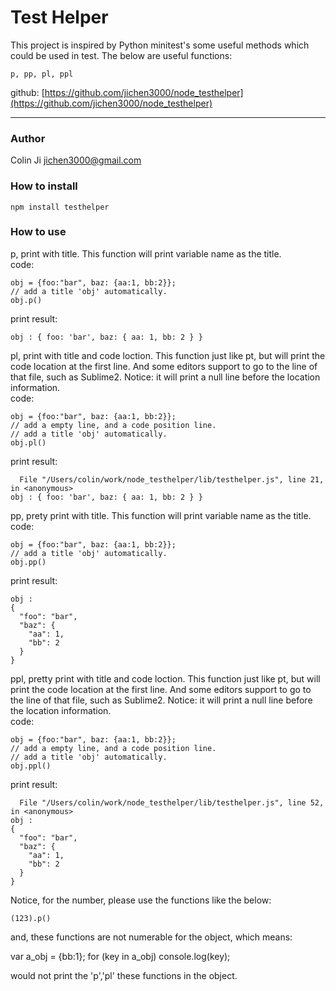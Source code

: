 # Test Helper

This project is inspired by Python minitest's some useful methods which could be used in test.
The below are useful functions:

    p, pp, pl, ppl

github: [https://github.com/jichen3000/node_testhelper](https://github.com/jichen3000/node_testhelper)

-----------------------

### Author

Colin Ji <jichen3000@gmail.com>


### How to install

    npm install testhelper

### How to use

p, print with title. This function will print variable name as the title.
<br>code:
    
    obj = {foo:"bar", baz: {aa:1, bb:2}};
    // add a title 'obj' automatically.
    obj.p()

print result:

    obj : { foo: 'bar', baz: { aa: 1, bb: 2 } }

pl, print with title and code loction. This function just like pt, but will print
the code location at the first line.
And some editors support to go to the line of that file, such as Sublime2.
Notice: it will print a null line before the location information.
<br>code:
    
    obj = {foo:"bar", baz: {aa:1, bb:2}};
    // add a empty line, and a code position line.
    // add a title 'obj' automatically.
    obj.pl()

print result:


      File "/Users/colin/work/node_testhelper/lib/testhelper.js", line 21, in <anonymous>
    obj : { foo: 'bar', baz: { aa: 1, bb: 2 } }

pp, prety print with title. This function will print variable name as the title.
<br>code:
    
    obj = {foo:"bar", baz: {aa:1, bb:2}};
    // add a title 'obj' automatically.
    obj.pp()

print result:

    obj : 
    {
      "foo": "bar",
      "baz": {
        "aa": 1,
        "bb": 2
      }
    }

ppl, pretty print with title and code loction. This function just like pt, but will print
the code location at the first line.
And some editors support to go to the line of that file, such as Sublime2.
Notice: it will print a null line before the location information.
<br>code:
    
    obj = {foo:"bar", baz: {aa:1, bb:2}};
    // add a empty line, and a code position line.
    // add a title 'obj' automatically.
    obj.ppl()

print result:


      File "/Users/colin/work/node_testhelper/lib/testhelper.js", line 52, in <anonymous>
    obj : 
    {
      "foo": "bar",
      "baz": {
        "aa": 1,
        "bb": 2
      }
    }

Notice, for the number, please use the functions like the below:

    (123).p()

and, these functions are not numerable for the object, which means:

  var a_obj = {bb:1};
  for (key in a_obj) console.log(key);

would not print the 'p','pl' these functions in the object.
